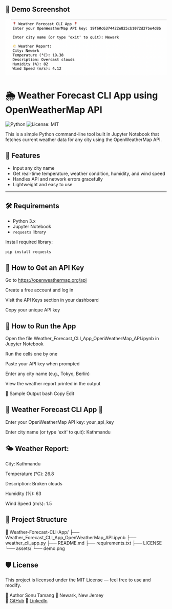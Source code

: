 ## 📸 Demo Screenshot

![Weather App Demo](assets/demo.png)

# 🌦️ Weather Forecast CLI App using OpenWeatherMap API
![Python](https://img.shields.io/badge/python-3.8+-blue)
![License: MIT](https://img.shields.io/badge/License-MIT-yellow.svg)


This is a simple Python command-line tool built in Jupyter Notebook that fetches current weather data for any city using the OpenWeatherMap API.

## 🧰 Features
- Input any city name
- Get real-time temperature, weather condition, humidity, and wind speed
- Handles API and network errors gracefully
- Lightweight and easy to use

---

## 🛠 Requirements

- Python 3.x
- Jupyter Notebook
- `requests` library

Install required library:
```bash
pip install requests
```

## 🔐 How to Get an API Key
Go to https://openweathermap.org/api

Create a free account and log in

Visit the API Keys section in your dashboard

Copy your unique API key

## 🚀 How to Run the App
Open the file Weather_Forecast_CLI_App_OpenWeatherMap_API.ipynb in Jupyter Notebook

Run the cells one by one

Paste your API key when prompted

Enter any city name (e.g., Tokyo, Berlin)

View the weather report printed in the output

🧪 Sample Output
bash
Copy
Edit
## 📍 Weather Forecast CLI App 📍
Enter your OpenWeatherMap API key: your_api_key  

Enter city name (or type 'exit' to quit): Kathmandu

## 🌤 Weather Report:
City: Kathmandu

Temperature (°C): 26.8

Description: Broken clouds

Humidity (%): 63

Wind Speed (m/s): 1.5

## 📂 Project Structure
📁 Weather-Forecast-CLI-App/
├── Weather_Forecast_CLI_App_OpenWeatherMap_API.ipynb
├── weather_cli_app.py
├── README.md
├── requirements.txt
├── LICENSE
└── assets/
    └── demo.png
## 🛡 License
This project is licensed under the MIT License — feel free to use and modify.

👤 Author
Sonu Tamang
📍 Newark, New Jersey  
🔗 [GitHub](https://github.com/Sonulama778)
🔗 [LinkedIn](https://linkedin.com/in/sonu-tamang)

